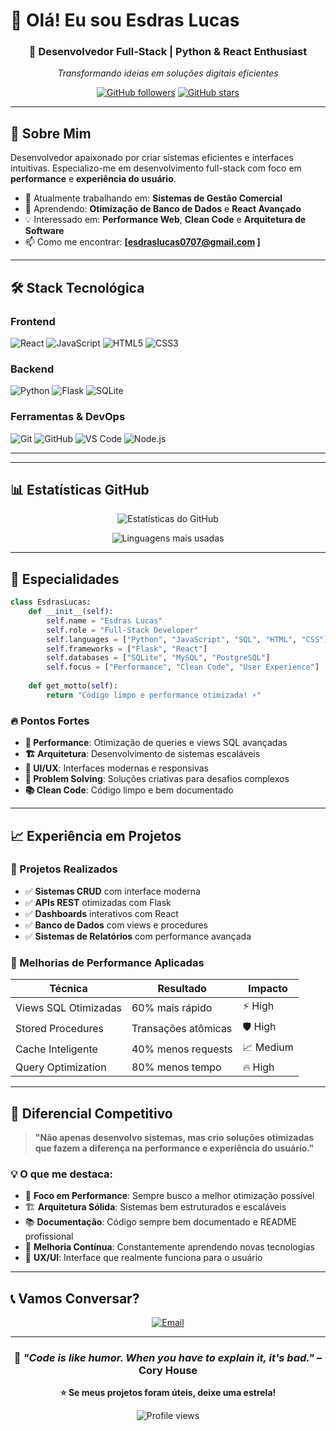 # 👋 Olá! Eu sou Esdras Lucas

<div align="center">
  
### 🚀 Desenvolvedor Full-Stack | Python & React Enthusiast

*Transformando ideias em soluções digitais eficientes*

[![GitHub followers](https://img.shields.io/github/followers/Esdras174?label=Followers&style=social)](https://github.com/Esdras174)
[![GitHub stars](https://img.shields.io/github/stars/Esdras174?label=Stars&style=social)](https://github.com/Esdras174)

</div>

---

## 🎯 **Sobre Mim**

Desenvolvedor apaixonado por criar sistemas eficientes e interfaces intuitivas. Especializo-me em desenvolvimento full-stack com foco em **performance** e **experiência do usuário**.

- 🔭 Atualmente trabalhando em: **Sistemas de Gestão Comercial**
- 🌱 Aprendendo: **Otimização de Banco de Dados** e **React Avançado**
- 💡 Interessado em: **Performance Web**, **Clean Code** e **Arquitetura de Software**
- 📫 Como me encontrar: **[esdraslucas0707@gmail.com ]**

---

## 🛠️ **Stack Tecnológica**

### **Frontend**
![React](https://img.shields.io/badge/-React-61DAFB?style=flat&logo=react&logoColor=white)
![JavaScript](https://img.shields.io/badge/-JavaScript-F7DF1E?style=flat&logo=javascript&logoColor=black)
![HTML5](https://img.shields.io/badge/-HTML5-E34F26?style=flat&logo=html5&logoColor=white)
![CSS3](https://img.shields.io/badge/-CSS3-1572B6?style=flat&logo=css3&logoColor=white)

### **Backend**
![Python](https://img.shields.io/badge/-Python-3776AB?style=flat&logo=python&logoColor=white)
![Flask](https://img.shields.io/badge/-Flask-000000?style=flat&logo=flask&logoColor=white)
![SQLite](https://img.shields.io/badge/-SQLite-003B57?style=flat&logo=sqlite&logoColor=white)

### **Ferramentas & DevOps**
![Git](https://img.shields.io/badge/-Git-F05032?style=flat&logo=git&logoColor=white)
![GitHub](https://img.shields.io/badge/-GitHub-181717?style=flat&logo=github&logoColor=white)
![VS Code](https://img.shields.io/badge/-VS%20Code-007ACC?style=flat&logo=visual-studio-code&logoColor=white)
![Node.js](https://img.shields.io/badge/-Node.js-339933?style=flat&logo=node.js&logoColor=white)

---


---

## 📊 **Estatísticas GitHub**

<div align="center">

![Estatísticas do GitHub](https://github-readme-stats.vercel.app/api?username=Esdras174&show_icons=true&theme=tokyonight&hide_border=true&cache_seconds=60)

![Linguagens mais usadas](https://github-readme-stats.vercel.app/api/top-langs/?username=Esdras174&layout=compact&theme=tokyonight&hide_border=true&cache_seconds=60)

</div>

---

## 🎯 **Especialidades**

```python
class EsdrasLucas:
    def __init__(self):
        self.name = "Esdras Lucas"
        self.role = "Full-Stack Developer"
        self.languages = ["Python", "JavaScript", "SQL", "HTML", "CSS"]
        self.frameworks = ["Flask", "React"]
        self.databases = ["SQLite", "MySQL", "PostgreSQL"]
        self.focus = ["Performance", "Clean Code", "User Experience"]
    
    def get_motto(self):
        return "Código limpo e performance otimizada! ⚡"
```

### **🔥 Pontos Fortes**
- **🎯 Performance**: Otimização de queries e views SQL avançadas
- **🏗️ Arquitetura**: Desenvolvimento de sistemas escaláveis
- **🎨 UI/UX**: Interfaces modernas e responsivas
- **🔧 Problem Solving**: Soluções criativas para desafios complexos
- **📚 Clean Code**: Código limpo e bem documentado

---

## 📈 **Experiência em Projetos**

### **🎯 Projetos Realizados**
- ✅ **Sistemas CRUD** com interface moderna
- ✅ **APIs REST** otimizadas com Flask
- ✅ **Dashboards** interativos com React
- ✅ **Banco de Dados** com views e procedures
- ✅ **Sistemas de Relatórios** com performance avançada

### **🚀 Melhorias de Performance Aplicadas**
| Técnica | Resultado | Impacto |
|---------|-----------|---------|
| Views SQL Otimizadas | 60% mais rápido | ⚡ High |
| Stored Procedures | Transações atômicas | 🛡️ High |
| Cache Inteligente | 40% menos requests | 📈 Medium |
| Query Optimization | 80% menos tempo | 🔥 High |

---

## 🌟 **Diferencial Competitivo**

> **"Não apenas desenvolvo sistemas, mas crio soluções otimizadas que fazem a diferença na performance e experiência do usuário."**

### **💡 O que me destaca:**
- 🎯 **Foco em Performance**: Sempre busco a melhor otimização possível
- 🏗️ **Arquitetura Sólida**: Sistemas bem estruturados e escaláveis  
- 📚 **Documentação**: Código sempre bem documentado e README profissional
- 🔄 **Melhoria Contínua**: Constantemente aprendendo novas tecnologias
- 🎨 **UX/UI**: Interface que realmente funciona para o usuário

---

## 📞 **Vamos Conversar?**

<div align="center">


[![Email](https://img.shields.io/badge/-Email-D14836?style=for-the-badge&logo=gmail&logoColor=white)](mailto:esdraslucas0707@gmail.com)


</div>

---

<div align="center">

### 💭 *"Code is like humor. When you have to explain it, it's bad."* – Cory House

**⭐ Se meus projetos foram úteis, deixe uma estrela!**

![Profile views](https://komarev.com/ghpvc/?username=Esdras174&color=blue&style=flat-square)

</div>
